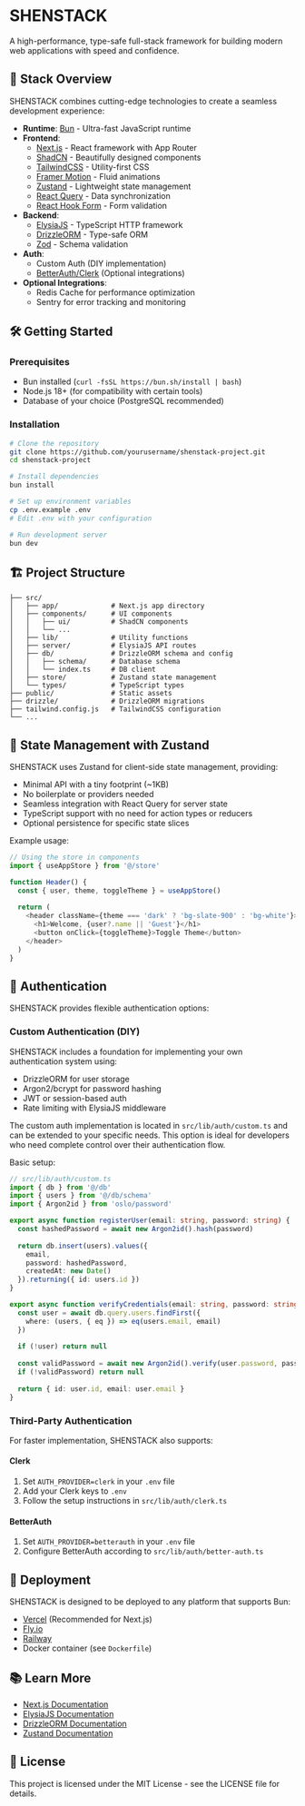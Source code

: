# SHENSTACK

A high-performance, type-safe full-stack framework for building modern web applications with speed and confidence.

## 🚀 Stack Overview

SHENSTACK combines cutting-edge technologies to create a seamless development experience:

- **Runtime**: [Bun](https://bun.sh/) - Ultra-fast JavaScript runtime
- **Frontend**:
  - [Next.js](https://nextjs.org/) - React framework with App Router
  - [ShadCN](https://ui.shadcn.com/) - Beautifully designed components
  - [TailwindCSS](https://tailwindcss.com/) - Utility-first CSS
  - [Framer Motion](https://www.framer.com/motion/) - Fluid animations
  - [Zustand](https://github.com/pmndrs/zustand) - Lightweight state management
  - [React Query](https://tanstack.com/query) - Data synchronization
  - [React Hook Form](https://react-hook-form.com/) - Form validation
- **Backend**:
  - [ElysiaJS](https://elysiajs.com/) - TypeScript HTTP framework
  - [DrizzleORM](https://orm.drizzle.team/) - Type-safe ORM
  - [Zod](https://zod.dev/) - Schema validation
- **Auth**:
  - Custom Auth (DIY implementation)
  - [BetterAuth/Clerk](https://clerk.com/) (Optional integrations)
- **Optional Integrations**:
  - Redis Cache for performance optimization
  - Sentry for error tracking and monitoring

## 🛠️ Getting Started

### Prerequisites

- Bun installed (`curl -fsSL https://bun.sh/install | bash`)
- Node.js 18+ (for compatibility with certain tools)
- Database of your choice (PostgreSQL recommended)

### Installation

```bash
# Clone the repository
git clone https://github.com/yourusername/shenstack-project.git
cd shenstack-project

# Install dependencies
bun install

# Set up environment variables
cp .env.example .env
# Edit .env with your configuration

# Run development server
bun dev
```

## 🏗️ Project Structure

```
├── src/
│   ├── app/             # Next.js app directory
│   ├── components/      # UI components
│   │   ├── ui/          # ShadCN components
│   │   └── ...
│   ├── lib/             # Utility functions
│   ├── server/          # ElysiaJS API routes
│   ├── db/              # DrizzleORM schema and config
│   │   ├── schema/      # Database schema
│   │   └── index.ts     # DB client
│   ├── store/           # Zustand state management
│   └── types/           # TypeScript types
├── public/              # Static assets
├── drizzle/             # DrizzleORM migrations
├── tailwind.config.js   # TailwindCSS configuration
└── ...
```

## 🔄 State Management with Zustand

SHENSTACK uses Zustand for client-side state management, providing:

- Minimal API with a tiny footprint (~1KB)
- No boilerplate or providers needed
- Seamless integration with React Query for server state
- TypeScript support with no need for action types or reducers
- Optional persistence for specific state slices

Example usage:

```typescript
// Using the store in components
import { useAppStore } from '@/store'

function Header() {
  const { user, theme, toggleTheme } = useAppStore()
  
  return (
    <header className={theme === 'dark' ? 'bg-slate-900' : 'bg-white'}>
      <h1>Welcome, {user?.name || 'Guest'}</h1>
      <button onClick={toggleTheme}>Toggle Theme</button>
    </header>
  )
}
```

## 🔐 Authentication

SHENSTACK provides flexible authentication options:

### Custom Authentication (DIY)

SHENSTACK includes a foundation for implementing your own authentication system using:

- DrizzleORM for user storage
- Argon2/bcrypt for password hashing
- JWT or session-based auth
- Rate limiting with ElysiaJS middleware

The custom auth implementation is located in `src/lib/auth/custom.ts` and can be extended to your specific needs. This option is ideal for developers who need complete control over their authentication flow.

Basic setup:

```typescript
// src/lib/auth/custom.ts
import { db } from '@/db'
import { users } from '@/db/schema'
import { Argon2id } from 'oslo/password'

export async function registerUser(email: string, password: string) {
  const hashedPassword = await new Argon2id().hash(password)
  
  return db.insert(users).values({
    email,
    password: hashedPassword,
    createdAt: new Date()
  }).returning({ id: users.id })
}

export async function verifyCredentials(email: string, password: string) {
  const user = await db.query.users.findFirst({
    where: (users, { eq }) => eq(users.email, email)
  })
  
  if (!user) return null
  
  const validPassword = await new Argon2id().verify(user.password, password)
  if (!validPassword) return null
  
  return { id: user.id, email: user.email }
}
```

### Third-Party Authentication

For faster implementation, SHENSTACK also supports:

#### Clerk

1. Set `AUTH_PROVIDER=clerk` in your `.env` file
2. Add your Clerk keys to `.env`
3. Follow the setup instructions in `src/lib/auth/clerk.ts`

#### BetterAuth

1. Set `AUTH_PROVIDER=betterauth` in your `.env` file
2. Configure BetterAuth according to `src/lib/auth/better-auth.ts`

## 🚀 Deployment

SHENSTACK is designed to be deployed to any platform that supports Bun:

- [Vercel](https://vercel.com/) (Recommended for Next.js)
- [Fly.io](https://fly.io/)
- [Railway](https://railway.app/)
- Docker container (see `Dockerfile`)

## 📚 Learn More

- [Next.js Documentation](https://nextjs.org/docs)
- [ElysiaJS Documentation](https://elysiajs.com/introduction.html)
- [DrizzleORM Documentation](https://orm.drizzle.team/docs/overview)
- [Zustand Documentation](https://github.com/pmndrs/zustand)

## 📄 License

This project is licensed under the MIT License - see the LICENSE file for details.
